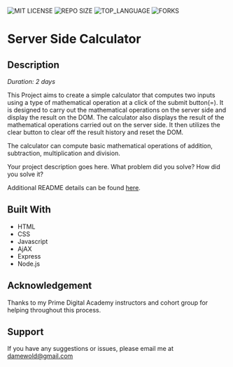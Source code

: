 ![MIT LICENSE](https://img.shields.io/github/license/scottbromander/the_marketplace.svg?style=flat-square)
![REPO SIZE](https://img.shields.io/github/repo-size/scottbromander/the_marketplace.svg?style=flat-square)
![TOP_LANGUAGE](https://img.shields.io/github/languages/top/scottbromander/the_marketplace.svg?style=flat-square)
![FORKS](https://img.shields.io/github/forks/scottbromander/the_marketplace.svg?style=social)

# Server Side Calculator



## Description
_Duration: 2 days_

This Project aims to create a simple calculator that computes two inputs using a type of mathematical operation at a click of the submit button(=). It is designed to carry out the mathematical operations on the server side and display the result on the DOM. The calculator also displays the result of the mathematical operations carried out on the server side. It then utilizes the clear button to clear off the result history and reset the DOM.

The calculator can compute basic mathematical operations of addition, subtraction, multiplication and division.

Your project description goes here. What problem did you solve? How did you solve it?

Additional README details can be found [here](https://github.com/PrimeAcademy/readme-template/blob/master/README.md).



  ## Built With
  - HTML
  - CSS
  - Javascript
  - AjAX
  - Express
  - Node.js
  
## Acknowledgement

Thanks to my Prime Digital Academy instructors and cohort group for helping throughout this process.

## Support

If you have any suggestions or issues, please email me at damewold@gmail.com

